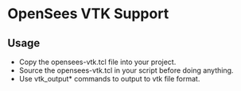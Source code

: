 
# OpenSees VTK Support

## Usage
- Copy the opensees-vtk.tcl file into your project.
- Source the opensees-vtk.tcl in your script before doing anything.
- Use vtk_output* commands to output to vtk file format.
